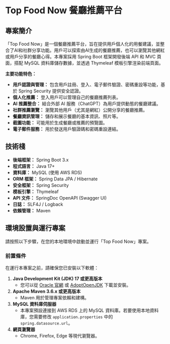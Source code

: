 # Top Food Now 餐廳推薦平台

## 專案簡介

「Top Food Now」是一個餐廳推薦平台，旨在提供用戶個人化的用餐建議，並整合了AI和社群分享功能。用戶可以探索由AI生成的餐廳推薦，也可以瀏覽其他網紅或用戶分享的餐廳心得。本專案採用 Spring Boot 框架開發後端 API 和 MVC 頁面，搭配 MySQL 資料庫儲存數據，並透過 Thymeleaf 模板引擎渲染前端頁面。

**主要功能特色：**

* **用戶認證與管理：** 包含用戶註冊、登入、電子郵件驗證、密碼重設等功能，基於 Spring Security 提供安全認證。
* **個人化推薦：** 登入用戶可以管理自己的餐廳推薦列表。
* **AI 推薦整合：** 結合外部 AI 服務（ChatGPT）為用戶提供動態的餐廳建議。
* **社群推薦瀏覽：** 瀏覽其他用戶（尤其是網紅）公開分享的餐廳推薦。
* **餐廳資訊管理：** 儲存和展示餐廳的基本資訊、照片等。
* **截圖功能：** 可能用於生成餐廳或推薦的預覽圖。
* **電子郵件服務：** 用於發送用戶驗證碼和密碼重設連結。

## 技術棧

* **後端框架：** Spring Boot 3.x
* **程式語言：** Java 17+
* **資料庫：** MySQL (使用 AWS RDS)
* **ORM 框架：** Spring Data JPA / Hibernate
* **安全框架：** Spring Security
* **模板引擎：** Thymeleaf
* **API 文件：** SpringDoc OpenAPI (Swagger UI)
* **日誌：** SLF4J / Logback
* **依賴管理：** Maven

## 環境設置與運行專案

請按照以下步驟，在您的本地環境中啟動並運行「Top Food Now」專案。

### 前置條件

在運行本專案之前，請確保您已安裝以下軟體：

1.  **Java Development Kit (JDK) 17 或更高版本**
    * 您可以從 [Oracle 官網](https://www.oracle.com/java/technologies/downloads/) 或 [AdoptOpenJDK](https://adoptopenjdk.net/) 下載並安裝。
2.  **Apache Maven 3.6.x 或更高版本**
    * Maven 用於管理專案依賴和建構。
3.  **MySQL 資料庫伺服器**
    * 本專案預設連接到 AWS RDS 上的 MySQL 資料庫。若要使用本地資料庫，您需要修改 `application.properties` 中的 `spring.datasource.url`。
4.  **網頁瀏覽器**
    * Chrome, Firefox, Edge 等現代瀏覽器。
